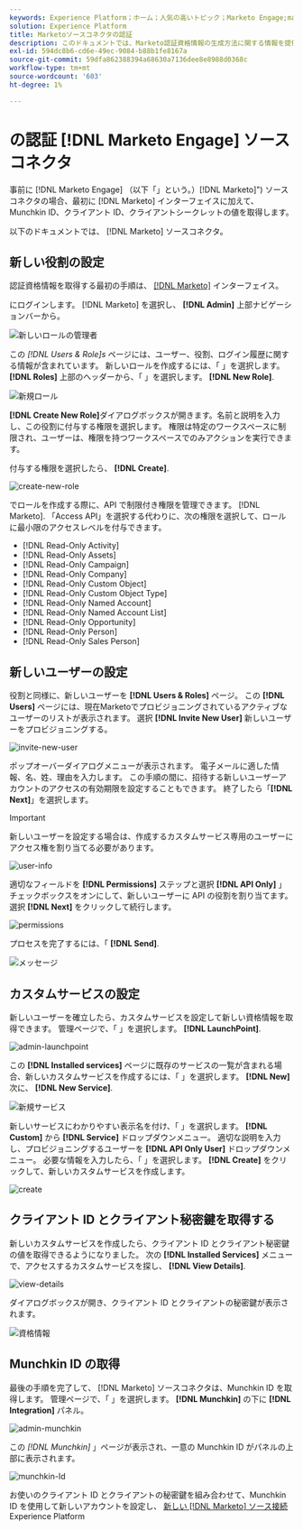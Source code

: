 ```yaml
---
keywords: Experience Platform；ホーム；人気の高いトピック；Marketo Engage;marketo engage;marketo
solution: Experience Platform
title: Marketoソースコネクタの認証
description: このドキュメントでは、Marketo認証資格情報の生成方法に関する情報を提供します。
exl-id: 594dc8b6-cd6e-49ec-9084-b88b1fe8167a
source-git-commit: 59dfa862388394a68630a7136dee8e8988d0368c
workflow-type: tm+mt
source-wordcount: '603'
ht-degree: 1%

---
```


# の認証 [!DNL Marketo Engage] ソースコネクタ

事前に [!DNL Marketo Engage] （以下「」という。）[!DNL Marketo]&quot;) ソースコネクタの場合、最初に [!DNL Marketo] インターフェイスに加えて、Munchkin ID、クライアント ID、クライアントシークレットの値を取得します。

以下のドキュメントでは、 [!DNL Marketo] ソースコネクタ。

## 新しい役割の設定

認証資格情報を取得する最初の手順は、 [[!DNL Marketo]](https://app-sjint.marketo.com/#MM0A1) インターフェイス。

にログインします。 [!DNL Marketo] を選択し、 **[!DNL Admin]** 上部ナビゲーションバーから。

![新しいロールの管理者](../images/marketo/home.png)

この *[!DNL Users & Role]s* ページには、ユーザー、役割、ログイン履歴に関する情報が含まれています。 新しいロールを作成するには、「 」を選択します。 **[!DNL Roles]** 上部のヘッダーから、「 」を選択します。 **[!DNL New Role]**.

![新規ロール](../images/marketo/new-role.png)

**[!DNL Create New Role]**&#x200B;ダイアログボックスが開きます。名前と説明を入力し、この役割に付与する権限を選択します。 権限は特定のワークスペースに制限され、ユーザーは、権限を持つワークスペースでのみアクションを実行できます。

付与する権限を選択したら、 **[!DNL Create]**.

![create-new-role](../images/marketo/create-new-role.png)

でロールを作成する際に、API で制限付き権限を管理できます。 [!DNL Marketo]. 「Access API」を選択する代わりに、次の権限を選択して、ロールに最小限のアクセスレベルを付与できます。

* [!DNL Read-Only Activity]
* [!DNL Read-Only Assets]
* [!DNL Read-Only Campaign]
* [!DNL Read-Only Company]
* [!DNL Read-Only Custom Object]
* [!DNL Read-Only Custom Object Type]
* [!DNL Read-Only Named Account]
* [!DNL Read-Only Named Account List]
* [!DNL Read-Only Opportunity]
* [!DNL Read-Only Person]
* [!DNL Read-Only Sales Person]

## 新しいユーザーの設定

役割と同様に、新しいユーザーを **[!DNL Users & Roles]** ページ。 この **[!DNL Users]** ページには、現在Marketoでプロビジョニングされているアクティブなユーザーのリストが表示されます。 選択 **[!DNL Invite New User]** 新しいユーザーをプロビジョニングする。

![invite-new-user](../images/marketo/invite-new-user.png)

ポップオーバーダイアログメニューが表示されます。 電子メールに適した情報、名、姓、理由を入力します。 この手順の間に、招待する新しいユーザーアカウントのアクセスの有効期限を設定することもできます。 終了したら「**[!DNL Next]**」を選択します。

>[!IMPORTANT]
>
>新しいユーザーを設定する場合は、作成するカスタムサービス専用のユーザーにアクセス権を割り当てる必要があります。

![user-info](../images/marketo/new-user-info.png)

適切なフィールドを **[!DNL Permissions]** ステップと選択 **[!DNL API Only]** 」チェックボックスをオンにして、新しいユーザーに API の役割を割り当てます。 選択 **[!DNL Next]** をクリックして続行します。

![permissions](../images/marketo/permissions.png)

プロセスを完了するには、「 **[!DNL Send]**.

![メッセージ](../images/marketo/message.png)

## カスタムサービスの設定

新しいユーザーを確立したら、カスタムサービスを設定して新しい資格情報を取得できます。 管理ページで、「 」を選択します。 **[!DNL LaunchPoint]**.

![admin-launchpoint](../images/marketo/admin-launchpoint.png)

この **[!DNL Installed services]** ページに既存のサービスの一覧が含まれる場合、新しいカスタムサービスを作成するには、「 」を選択します。 **[!DNL New]** 次に、 **[!DNL New Service]**.

![新規サービス](../images/marketo/new-service.png)

新しいサービスにわかりやすい表示名を付け、「 」を選択します。 **[!DNL Custom]** から **[!DNL Service]** ドロップダウンメニュー。 適切な説明を入力し、プロビジョニングするユーザーを **[!DNL API Only User]** ドロップダウンメニュー。 必要な情報を入力したら、「 」を選択します。 **[!DNL Create]** をクリックして、新しいカスタムサービスを作成します。

![create](../images/marketo/create.png)

## クライアント ID とクライアント秘密鍵を取得する

新しいカスタムサービスを作成したら、クライアント ID とクライアント秘密鍵の値を取得できるようになりました。 次の **[!DNL Installed Services]** メニューで、アクセスするカスタムサービスを探し、 **[!DNL View Details]**.

![view-details](../images/marketo/view-details.png)

ダイアログボックスが開き、クライアント ID とクライアントの秘密鍵が表示されます。

![資格情報](../images/marketo/credentials.png)

## Munchkin ID の取得

最後の手順を完了して、 [!DNL Marketo] ソースコネクタは、Munchkin ID を取得します。 管理ページで、「 」を選択します。 **[!DNL Munchkin]** の下に **[!DNL Integration]** パネル。

![admin-munchkin](../images/marketo/admin-munchkin.png)

この *[!DNL Munchkin]* 」ページが表示され、一意の Munchkin ID がパネルの上部に表示されます。

![munchkin-Id](../images/marketo/munchkin-id.png)

お使いのクライアント ID とクライアントの秘密鍵を組み合わせて、Munchkin ID を使用して新しいアカウントを設定し、 [新しい [!DNL Marketo] ソース接続](../../../tutorials/ui/create/adobe-applications/marketo.md) Experience Platform

